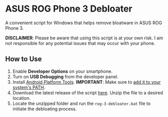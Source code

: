 # ASUS ROG Phone 3 Debloater

A convenient script for Windows that helps remove bloatware in ASUS ROG Phone 3.

**DISCLAIMER**: Please be aware that using this script is at your own risk. I am not responsible for any potential issues that may occur with your phone.

## How to Use

1. Enable **Developer Options** on your smartphone.
2. Turn on **USB Debugging** from the developer panel.
3. Install [Android Platform Tools](https://dl.google.com/android/repository/platform-tools-latest-windows.zip). **IMPORTANT**: Make sure to [add it to your system's PATH](https://github.com/alexal1/Insomniac/wiki/Adding-platform-tools-to-the-PATH-environment-variable).
4. Download the latest release of the script [here](https://github.com/Houdeeny/rog-3-debloater/archive/refs/heads/main.zip). Unzip the file to a desired location.
5. Locate the unzipped folder and run the `rog-3-debloater.bat` file to initiate the debloating process.
